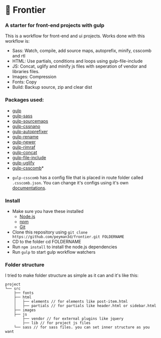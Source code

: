 # 🚀 Frontier
### A starter for front-end projects with gulp

This is a workflow for front-end and ui projects. Works done with this workflow is:
    
- Sass: Watch, compile, add source maps, autoprefix, minify, csscomb and rtl 
- HTML: Use partials, conditions and loops using gulp-file-include
- JS: Concat, uglify and minify js files with seperation of vendor and libraries files.
- Images: Compression
- Fonts: Copy
- Build: Backup source, zip and clear dist

### Packages used:
- [gulp](https://www.npmjs.com/package/gulp)
- [gulp-sass](https://www.npmjs.com/package/gulp-sass)
- [gulp-sourcemaps](https://www.npmjs.com/package/gulp-sourcemaps)
- [gulp-cssnano](https://www.npmjs.com/package/gulp-cssnano)
- [gulp-autoprefixer](https://www.npmjs.com/package/gulp-autoprefixer)
- [gulp-rename](https://www.npmjs.com/package/gulp-rename)
- [gulp-newer](https://www.npmjs.com/package/gulp-newer)
- [gulp-rimraf](https://www.npmjs.com/package/gulp-rimraf)
- [gulp-concat](https://www.npmjs.com/package/gulp-concat)
- [gulp-file-include](https://www.npmjs.com/package/gulp-file-include)
- [gulp-uglify](https://www.npmjs.com/package/gulp-uglify)
- [gulp-csscomb](https://www.npmjs.com/package/gulp-csscomb)*

* `gulp-csscomb` has a config file that is placed in route folder called `.csscomb.json`. You can change it's configs using it's own [documentations](http://csscomb.com/docs).

### Install
- Make sure you have these installed
    - [Node.js](https://nodejs.org)
    - [npm](https://www.npmjs.com/)
    - [Git](https://git-scm.com/)
- Clone this repository using `git clone https://github.com/peyman3d/frontier.git FOLDERNAME`
- CD to the folder cd FOLDERNAME
- Run `npm install` to install the node.js dependencies
- Run `gulp` to start gulp workflow watchers

### Folder structure
I tried to make folder structure as simple as it can and it's like this:
```
project
└── src
    ├── fonts
    ├── html
    │   ├── elements // for elements like post-item.html
    │   ├── partials // for partials like header.html or sidebar.html
    ├── images
    ├── js
        ├── vendor // for external plugins like jquery
        ├── lib // for project js files
    └── sass // for sass files. you can set inner structure as you want
```